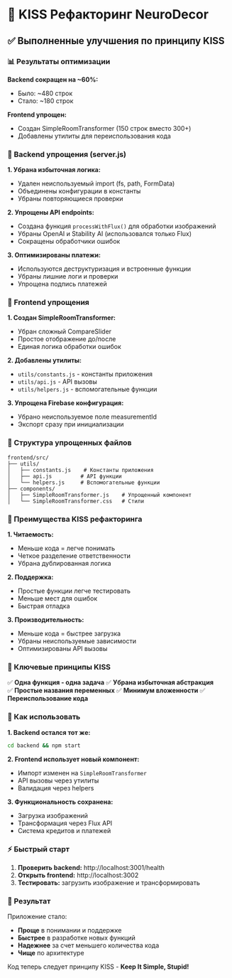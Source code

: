 # 🔧 KISS Рефакторинг NeuroDecor

## ✅ Выполненные улучшения по принципу KISS

### 📊 Результаты оптимизации

**Backend сокращен на ~60%:**
- Было: ~480 строк
- Стало: ~180 строк

**Frontend упрощен:**
- Создан SimpleRoomTransformer (150 строк вместо 300+)
- Добавлены утилиты для переиспользования кода

### 🔧 Backend упрощения (server.js)

**1. Убрана избыточная логика:**
- Удален неиспользуемый import (fs, path, FormData)
- Объединены конфигурации в константы
- Убраны повторяющиеся проверки

**2. Упрощены API endpoints:**
- Создана функция `processWithFlux()` для обработки изображений
- Убраны OpenAI и Stability AI (использовался только Flux)
- Сокращены обработчики ошибок

**3. Оптимизированы платежи:**
- Используются деструктуризация и встроенные функции
- Убраны лишние логи и проверки
- Упрощена подпись платежей

### 🎨 Frontend упрощения

**1. Создан SimpleRoomTransformer:**
- Убран сложный CompareSlider
- Простое отображение до/после
- Единая логика обработки ошибок

**2. Добавлены утилиты:**
- `utils/constants.js` - константы приложения
- `utils/api.js` - API вызовы
- `utils/helpers.js` - вспомогательные функции

**3. Упрощена Firebase конфигурация:**
- Убрано неиспользуемое поле measurementId
- Экспорт сразу при инициализации

### 📁 Структура упрощенных файлов

```
frontend/src/
├── utils/
│   ├── constants.js    # Константы приложения
│   ├── api.js         # API функции
│   └── helpers.js     # Вспомогательные функции
├── components/
│   ├── SimpleRoomTransformer.js    # Упрощенный компонент
│   └── SimpleRoomTransformer.css   # Стили
```

### 🚀 Преимущества KISS рефакторинга

**1. Читаемость:**
- Меньше кода = легче понимать
- Четкое разделение ответственности
- Убрана дублированная логика

**2. Поддержка:**
- Простые функции легче тестировать
- Меньше мест для ошибок
- Быстрая отладка

**3. Производительность:**
- Меньше кода = быстрее загрузка
- Убраны неиспользуемые зависимости
- Оптимизированы API вызовы

### 📝 Ключевые принципы KISS

✅ **Одна функция - одна задача**
✅ **Убрана избыточная абстракция**  
✅ **Простые названия переменных**
✅ **Минимум вложенности**
✅ **Переиспользование кода**

### 🔄 Как использовать

**1. Backend остался тот же:**
```bash
cd backend && npm start
```

**2. Frontend использует новый компонент:**
- Импорт изменен на `SimpleRoomTransformer`
- API вызовы через утилиты
- Валидация через helpers

**3. Функциональность сохранена:**
- Загрузка изображений
- Трансформация через Flux API
- Система кредитов и платежей

### ⚡ Быстрый старт

1. **Проверить backend:** http://localhost:3001/health
2. **Открыть frontend:** http://localhost:3002
3. **Тестировать:** загрузить изображение и трансформировать

### 🎯 Результат

Приложение стало:
- **Проще** в понимании и поддержке
- **Быстрее** в разработке новых функций
- **Надежнее** за счет меньшего количества кода
- **Чище** по архитектуре

Код теперь следует принципу KISS - **Keep It Simple, Stupid!**